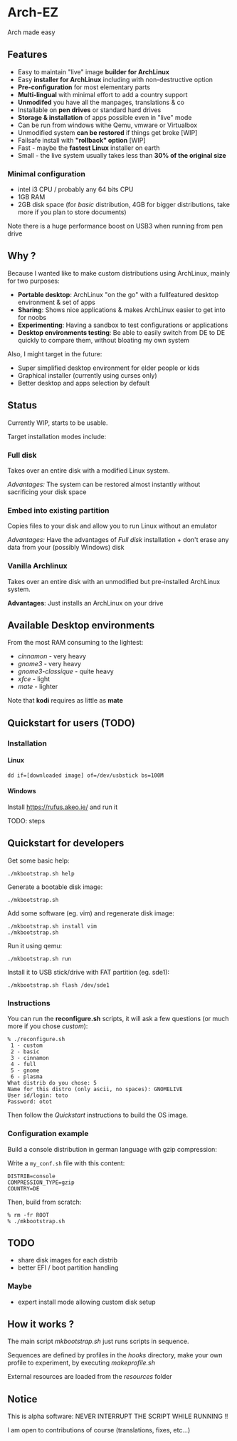 # Arch-EZ

Arch made easy

## Features

- Easy to maintain "live" image **builder for ArchLinux**
- Easy **installer for ArchLinux** including with non-destructive option
- **Pre-configuration** for most elementary parts
- **Multi-lingual** with minimal effort to add a country support
- **Unmodifed** you have all the manpages, translations & co
- Installable on **pen drives** or standard hard drives
- **Storage & installation** of apps possible even in "live" mode
- Can be run from windows withe Qemu, vmware or Virtualbox
- Unmodified system **can be restored** if things get broke [WIP]
- Failsafe install with **"rollback" option** [WIP]
- Fast - maybe the **fastest Linux** installer on earth
- Small - the live system usually takes less than **30% of the original size**

### Minimal configuration

- intel i3 CPU / probably any 64 bits CPU
- 1GB RAM
- 2GB disk space (for *basic* distribution, 4GB for bigger distributions, take more if you plan to store documents)

Note there is a huge performance boost on USB3 when running from pen drive

## Why ?

Because I wanted like to make custom distributions using ArchLinux, mainly for two purposes:

- **Portable desktop**: ArchLinux "on the go" with a fullfeatured desktop environment & set of apps
- **Sharing**: Shows nice applications & makes ArchLinux easier to get into for noobs
- **Experimenting**: Having a sandbox to test configurations or applications
- **Desktop environments testing**: Be able to easily switch from DE to DE quickly to compare them, without bloating my own system

Also, I might target in the future:

- Super simplified desktop environment for elder people or kids
- Graphical installer (currently using curses only)
- Better desktop and apps selection by default

## Status

Currently WIP, starts to be usable.

Target installation modes include:

### Full disk

Takes over an entire disk with a modified Linux system.

*Advantages:* The system can be restored almost instantly without sacrificing your disk space

### Embed into existing partition

Copies files to your disk and allow you to run Linux without an emulator

*Advantages:* Have the advantages of *Full disk* installation + don't erase any data from your (possibly Windows) disk

### Vanilla Archlinux

Takes over an entire disk with an unmodified but pre-installed ArchLinux system.

**Advantages**: Just installs an ArchLinux on your drive


## Available Desktop environments

From the most RAM consuming to the lightest:

- *cinnamon* - very heavy
- *gnome3* - very heavy
- *gnome3-classique* - quite heavy
- *xfce* - light
- *mate* - lighter

Note that **kodi** requires as little as **mate**


## Quickstart for users (TODO)

### Installation

#### Linux

    dd if=[downloaded image] of=/dev/usbstick bs=100M

#### Windows

Install https://rufus.akeo.ie/ and run it

TODO: steps

## Quickstart for developers

Get some basic help:

    ./mkbootstrap.sh help 

Generate a bootable disk image:

    ./mkbootstrap.sh

Add some software (eg. vim) and regenerate disk image:

    ./mkbootstrap.sh install vim
    ./mkbootstrap.sh

Run it using qemu:

    ./mkbootstrap.sh run

Install it to USB stick/drive with FAT partition (eg. sde1):

    ./mkbootstrap.sh flash /dev/sde1

### Instructions

You can run the **reconfigure.sh** scripts, it will ask a few questions (or much more if you chose *custom*):

    % ./reconfigure.sh
     1 - custom
     2 - basic
     3 - cinnamon
     4 - full
     5 - gnome
     6 - plasma
    What distrib do you chose: 5
    Name for this distro (only ascii, no spaces): GNOMELIVE
    User id/login: toto
    Password: otot

Then follow the *Quickstart* instructions to build the OS image.

### Configuration example

Build a console distribution in german language with gzip compression:

Write a `my_conf.sh` file with this content:

    DISTRIB=console
    COMPRESSION_TYPE=gzip
    COUNTRY=DE

Then, build from scratch:

    % rm -fr ROOT
    % ./mkbootstrap.sh

## TODO

- share disk images for each distrib
- better EFI / boot partition handling

### Maybe

- expert install mode allowing custom disk setup

## How it works ?

The main script *mkbootstrap.sh* just runs scripts in sequence.

Sequences are defined by profiles in the *hooks* directory, make your own profile to experiment, by executing *makeprofile.sh*

External resources are loaded from the *resources* folder

## Notice

This is alpha software: NEVER INTERRUPT THE SCRIPT WHILE RUNNING !!

I am open to contributions of course (translations, fixes, etc...)

